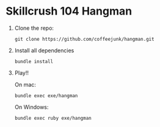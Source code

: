 # Skillcrush 104 Hangman

1. Clone the repo:
    ```
    git clone https://github.com/coffeejunk/hangman.git
    ```
2. Install all dependencies
    ```
    bundle install
    ```
3. Play!!

    On mac:
    ```
    bundle exec exe/hangman
    ```
    On Windows:
    ``` 
    bundle exec ruby exe/hangman
    ```
